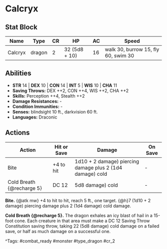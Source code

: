 # Calcryx

## Stat Block

| Name | Type | CR | HP | AC | Speed |
|------|------|----|----|----|-------|
| Calcryx | dragon | 2 | 32 (5d8 + 10) | 16 | walk 30, burrow 15, fly 60, swim 30 |

## Abilities

- **STR** 14 | **DEX** 10 | **CON** 14 | **INT** 5 | **WIS** 10 | **CHA** 11
- **Saving Throws:** DEX ++2, CON ++4, WIS ++2, CHA ++2  
- **Skills:** Perception ++4, Stealth ++2  
- **Damage Resistances:** -  
- **Condition Immunities:** -  
- **Senses:** blindsight 10 ft., darkvision 60 ft.  
- **Languages:** Draconic


## Actions

| Action | Hit or Save | Damage | On Save |
|--------|--------------|--------|----------|
| Bite | +4 to hit | 1d10 + 2 damage) piercing damage plus 2 (1d4 damage) cold | - |
| Cold Breath {@recharge 5} | DC 12 | 5d8 damage) cold | - |

**Bite.** {@atk mw} +4 to hit to hit, reach 5 ft., one target. {@h}7 (1d10 + 2 damage) piercing damage plus 2 (1d4 damage) cold damage.

**Cold Breath {@recharge 5}.** The dragon exhales an icy blast of hail in a 15-foot cone. Each creature in that area must make a DC 12 Saving Throw Constitution saving throw, taking 22 (5d8 damage) cold damage on a failed save, or half as much damage on a successful one.


^Tags: #combat_ready #monster #type_dragon #cr_2